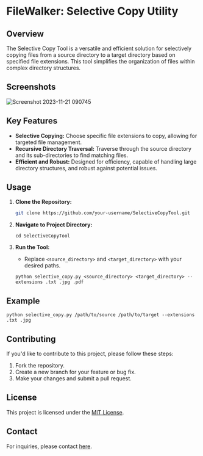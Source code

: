 # FileWalker: Selective Copy Utility



## Overview

The Selective Copy Tool is a versatile and efficient solution for selectively copying files from a source directory to a target directory based on specified file extensions. This tool simplifies the organization of files within complex directory structures.

## Screenshots
![Screenshot 2023-11-21 090745](https://github.com/Gekkorizz/FileWalker-Selective-Copy-Utility/assets/124438560/dfdea6c3-ab11-4ee9-845c-f7f293750ca1)




## Key Features

- **Selective Copying:** Choose specific file extensions to copy, allowing for targeted file management.
- **Recursive Directory Traversal:** Traverse through the source directory and its sub-directories to find matching files.
- **Efficient and Robust:** Designed for efficiency, capable of handling large directory structures, and robust against potential issues.

## Usage

1. **Clone the Repository:**
   ```bash
   git clone https://github.com/your-username/SelectiveCopyTool.git 

2.  **Navigate to Project Directory:**
    

    
    `cd SelectiveCopyTool` 
    
3.  **Run the Tool:**
    
    -   Replace `<source_directory>` and `<target_directory>` with your desired paths.
    

    
    `python selective_copy.py <source_directory> <target_directory> --extensions .txt .jpg .pdf` 
    

## Example


`python selective_copy.py /path/to/source /path/to/target --extensions .txt .jpg` 

## Contributing

If you'd like to contribute to this project, please follow these steps:

1.  Fork the repository.
2.  Create a new branch for your feature or bug fix.
3.  Make your changes and submit a pull request.

## License

This project is licensed under the [MIT License](https://github.com/Gekkorizz/FileWalker-Selective-Copy-Utility/blob/main/LICENSE).

## Contact

For inquiries, please contact [here](mailto:railakshay1207@gmail.com).

